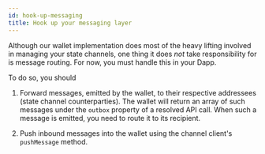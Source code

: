 ```yaml
---
id: hook-up-messaging
title: Hook up your messaging layer
---
```


Although our wallet implementation does most of the heavy lifting involved in managing your state channels, one thing it does _not_ take responsibility for is message routing. For now, you must handle this in your Dapp.

To do so, you should

1. Forward messages, emitted by the wallet, to their respective addressees (state channel counterparties). The wallet will return an array of such messages under the `outbox` property of a resolved API call. When such a message is emitted, you need to route it to its recipient.

2. Push inbound messages into the wallet using the channel client's `pushMessage` method.
